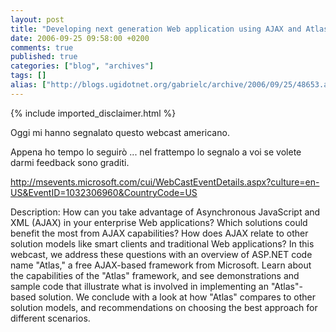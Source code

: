 ```yaml
---
layout: post
title: "Developing next generation Web application using AJAX and Atlas"
date: 2006-09-25 09:58:00 +0200
comments: true
published: true
categories: ["blog", "archives"]
tags: []
alias: ["http://blogs.ugidotnet.org/gabrielc/archive/2006/09/25/48653.aspx"]
---
```

<!-- more -->
{% include imported_disclaimer.html %}
<p>Oggi mi hanno segnalato questo webcast americano.</p> <p>Appena ho tempo lo seguirò ... nel frattempo lo segnalo a voi se volete darmi feedback sono graditi.</p> <p><a href="http://msevents.microsoft.com/cui/WebCastEventDetails.aspx?culture=en-US&amp;EventID=1032306960&amp;CountryCode=US">http://msevents.microsoft.com/cui/WebCastEventDetails.aspx?culture=en-US&amp;EventID=1032306960&amp;CountryCode=US</a> <p>Description: How can you take advantage of Asynchronous JavaScript and XML (AJAX) in your enterprise Web applications? Which solutions could benefit the most from AJAX capabilities? How does AJAX relate to other solution models like smart clients and traditional Web applications? In this webcast, we address these questions with an overview of ASP.NET code name "Atlas," a free AJAX-based framework from Microsoft. Learn about the capabilities of the "Atlas" framework, and see demonstrations and sample code that illustrate what is involved in implementing an "Atlas"-based solution. We conclude with a look at how "Atlas" compares to other solution models, and recommendations on choosing the best approach for different scenarios. 
